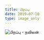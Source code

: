 ```yaml
---
title: பிறப்பு
date: 2019-07-10
type: image_only
---
```

![பிறப்பு - நவிலன்](/$relToAbs("பிறப்பு.jpg")$)
